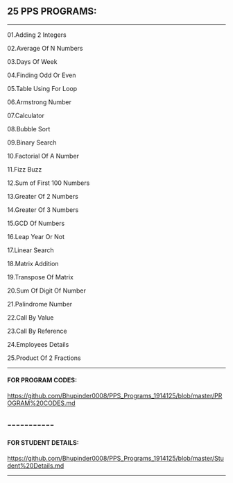 ## 25 PPS PROGRAMS:

------------------



01.Adding 2 Integers 

02.Average Of N Numbers

03.Days Of Week

04.Finding Odd Or Even

05.Table Using For Loop

06.Armstrong Number

07.Calculator

08.Bubble Sort

09.Binary Search

10.Factorial Of A Number

11.Fizz Buzz

12.Sum of First 100 Numbers

13.Greater Of 2 Numbers

14.Greater Of 3 Numbers

15.GCD Of Numbers 

16.Leap Year Or Not 

17.Linear Search

18.Matrix Addition

19.Transpose Of Matrix

20.Sum Of Digit Of Number

21.Palindrome Number

22.Call By Value 

23.Call By Reference 

24.Employees Details

25.Product Of 2 Fractions


--------


 #### FOR PROGRAM CODES:

  https://github.com/Bhupinder0008/PPS_Programs_1914125/blob/master/PROGRAM%20CODES.md  

## -----------

 ####  FOR STUDENT DETAILS:
  
  https://github.com/Bhupinder0008/PPS_Programs_1914125/blob/master/Student%20Details.md

------------
